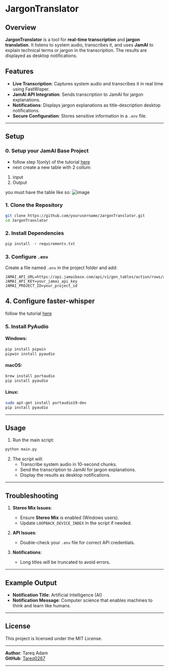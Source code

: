 # JargonTranslator

## Overview
**JargonTranslator** is a tool for **real-time transcription** and **jargon translation**. It listens to system audio, transcribes it, and uses **JamAI** to explain technical terms or jargon in the transcription. The results are displayed as desktop notifications.

## Features
- **Live Transcription**: Captures system audio and transcribes it in real time using FastWisper.
- **JamAI API Integration**: Sends transcription to JamAI for jargon explanations.
- **Notifications**: Displays jargon explanations as title-description desktop notifications.
- **Secure Configuration**: Stores sensitive information in a `.env` file.

---

## Setup

### 0. Setup your JamAI Base Project
- follow step 1(only) of the tutorial [here](https://docs.jamaibase.com/getting-started/quick-start/reactjs)
- next create a new table with 2 collum:
1. input
2. Output

you must have the table like so:
![image](https://github.com/user-attachments/assets/b55177d8-f254-44d0-863a-b4f4ed08edd2)


### 1. Clone the Repository
```bash
git clone https://github.com/yourusername/JargonTranslator.git
cd JargonTranslator
```

### 2. Install Dependencies
```bash
pip install -r requirements.txt
```

### 3. Configure `.env`
Create a file named `.env` in the project folder and add:
```plaintext
JAMAI_API_URL=https://api.jamaibase.com/api/v1/gen_tables/action/rows/add
JAMAI_API_KEY=your_jamai_api_key
JAMAI_PROJECT_ID=your_project_id
```

## 4. Configure faster-whisper
follow the tutorial [here](https://github.com/SYSTRAN/faster-whisper)

### 5. Install PyAudio
#### Windows:
```bash
pip install pipwin
pipwin install pyaudio
```

#### macOS:
```bash
brew install portaudio
pip install pyaudio
```

#### Linux:
```bash
sudo apt-get install portaudio19-dev
pip install pyaudio
```

---

## Usage

1. Run the main script:
```bash
python main.py
```

2. The script will:
   - Transcribe system audio in 10-second chunks.
   - Send the transcription to JamAI for jargon explanations.
   - Display the results as desktop notifications.

---

## Troubleshooting

1. **Stereo Mix Issues**:
   - Ensure **Stereo Mix** is enabled (Windows users).
   - Update `LOOPBACK_DEVICE_INDEX` in the script if needed.

2. **API Issues**:
   - Double-check your `.env` file for correct API credentials.

3. **Notifications**:
   - Long titles will be truncated to avoid errors.

---

## Example Output
- **Notification Title**: Artificial Intelligence (AI)
- **Notification Message**: Computer science that enables machines to think and learn like humans.

---

## License
This project is licensed under the MIT License.

---

**Author**: Tareq Adam  
**GitHub**: [Tareq0267](https://github.com/Tareq0267)

---

